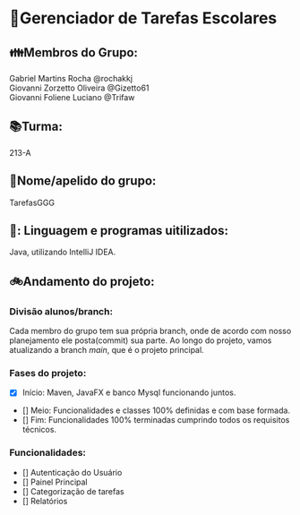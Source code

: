 # 🏫Gerenciador de Tarefas Escolares
## 👪Membros do Grupo:  
Gabriel Martins Rocha @rochakkj  
Giovanni Zorzetto Oliveira @Gizetto61  
Giovanni Foliene Luciano @Trifaw

## 📚Turma:  
213-A  
## 📑Nome/apelido do grupo:  
TarefasGGG  
## 📖: Linguagem e programas uitilizados:  
Java, utilizando IntelliJ IDEA.

## 🚲Andamento do projeto:  
### Divisão alunos/branch:  
Cada membro do grupo tem sua própria branch, onde de acordo com nosso planejamento ele posta(commit) sua parte. Ao longo do projeto, vamos atualizando a branch *main*, que é o projeto principal.

### Fases do projeto:  
- [x] Início: Maven, JavaFX e banco Mysql funcionando juntos.
- [] Meio: Funcionalidades e classes 100% definidas e com base formada.
- [] Fim: Funcionalidades 100% terminadas cumprindo todos os requisitos técnicos.

### Funcionalidades:  
- [] Autenticação do Usuário
- [] Painel Principal
- [] Categorização de tarefas
- [] Relatórios

